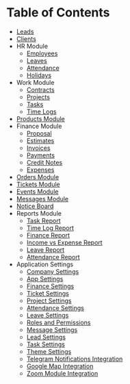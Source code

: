 # Table of Contents

- [Leads](Leads.md)
- [Clients](./modules/Clients.md)
- HR Module
    - [Employees](Employees.md)
    - [Leaves](Leaves.md)
    - [Attendance](Attendance.md)
    - [Holidays](Holidays.md)
- Work Module
    - [Contracts](Contracts.md)
    - [Projects](Projects.md)
    - [Tasks](Tasks.md)
    - [Time Logs](Time%20Logs.md)
- [Products Module](Products.md)
- Finance Module
    - [Proposal](Proposal.md)
    - [Estimates](Estimates.md)
    - [Invoices](Invoices.md)
    - [Payments](Payments.md)
    - [Credit Notes](Credit%20Notes.md)
    - [Expenses](Expenses.md)
- [Orders Module](Orders.md)
- [Tickets Module](Tickets.md)
- [Events Module](Events.md)
- [Messages Module](Messages.md)
- [Notice Board](Notice_Board.md)
- Reports Module
    - [Task Report](Task%20Report.md)
    - [Time Log Report](Time%20Log%20Report.md)
    - [Finance Report](Finance%20Report.md)
    - [Income vs Expense Report](Income%20vs%20Expense%20Report.md)
    - [Leave Report](Leave%20Report.md)
    - [Attendance Report](Attendance%20Report.md)
- Application Settings
    - [Company Settings](Company%20Settings.md)
    - [App Settings](App%20Settings.md)
    - [Finance Settings](Finance%20Settings.md)
    - [Ticket Settings](Ticket%20Settings.md)
    - [Project Settings](Project%20Settings.md)
    - [Attendance Settings](Attendance%20Settings.md)
    - [Leave Settings](Leave%20Settings.md)
    - [Roles and Permissions](Roles%20and%20Permissions.md)
    - [Message Settings](Message%20Settings.md)
    - [Lead Settings](Lead%20Settings.md)
    - [Task Settings](Task%20Settings.md)
    - [Theme Settings](Theme%20Settings.md)
    - [Telegram Notifications Integration](Telegram%20Notifications%20Integration.md)
    - [Google Map Integration](Google%20Map%20Integration.md)
    - [Zoom Module Integration](Zoom%20Module%20Integration.md)
